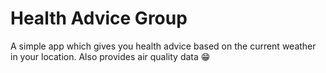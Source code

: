 # Health Advice Group

A simple app which gives you health advice based on the current weather in your location. Also provides air quality data 😁
